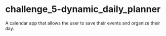 # challenge_5-dynamic_daily_planner
A calendar app that allows the user to save their events and organize their day.
